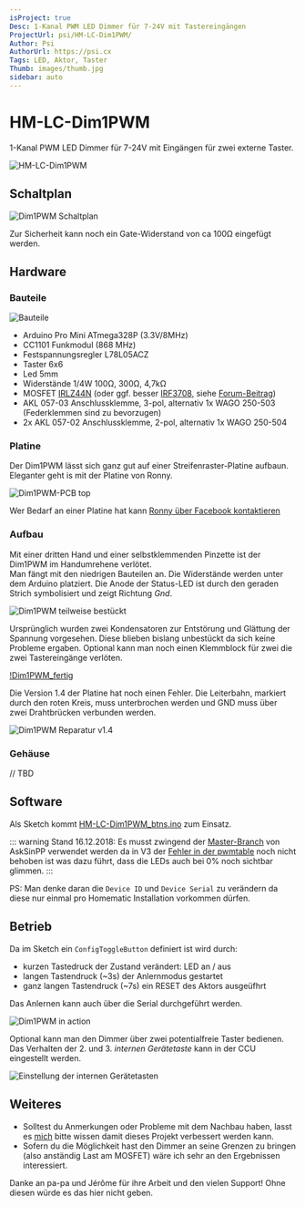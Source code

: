 ```yaml
---
isProject: true
Desc: 1-Kanal PWM LED Dimmer für 7-24V mit Tastereingängen
ProjectUrl: psi/HM-LC-Dim1PWM/
Author: Psi
AuthorUrl: https://psi.cx
Tags: LED, Aktor, Taster
Thumb: images/thumb.jpg
sidebar: auto
---
```


# HM-LC-Dim1PWM

1-Kanal PWM LED Dimmer für 7-24V mit Eingängen für zwei externe Taster.

![HM-LC-Dim1PWM](./images/Dim1PWM.jpg)


## Schaltplan

![Dim1PWM Schaltplan](./images/HM-LC-Dim1PWM.svg)

Zur Sicherheit kann noch ein Gate-Widerstand von ca 100Ω eingefügt werden.


## Hardware

### Bauteile

![Bauteile](./images/Dim1PWM_parts.jpg)

* Arduino Pro Mini ATmega328P (3.3V/8MHz)
* CC1101 Funkmodul (868 MHz)
* Festspannungsregler L78L05ACZ
* Taster 6x6
* Led 5mm
* Widerstände 1/4W 100Ω, 300Ω, 4,7kΩ
* MOSFET [IRLZ44N](http://www.irf.com/product-info/datasheets/data/irlz44n.pdf) (oder ggf. besser [IRF3708](http://www.irf.com/product-info/datasheets/data/irf3708.pdf), siehe [Forum-Beitrag](https://homematic-forum.de/forum/viewtopic.php?f=19&t=46999#p472462))
* AKL 057-03 Anschlussklemme, 3-pol, alternativ 1x WAGO 250-503 (Federklemmen sind zu bevorzugen)
* 2x AKL 057-02 Anschlussklemme, 2-pol, alternativ 1x WAGO 250-504

### Platine

Der Dim1PWM lässt sich ganz gut auf einer Streifenraster-Platine aufbaun.  
Eleganter geht is mit der Platine von Ronny.

![Dim1PWM-PCB top](./images/Dim1PWM_PCB-top.jpg)

Wer Bedarf an einer Platine hat kann [Ronny über Facebook kontaktieren](https://www.facebook.com/ronny.thomas.83)


### Aufbau

Mit einer dritten Hand und einer selbstklemmenden Pinzette ist der Dim1PWM im Handumrehene verlötet.  
Man fängt mit den niedrigen Bauteilen an. Die Widerstände werden unter dem Arduino platziert. Die Anode der Status-LED ist durch
den geraden Strich symbolisiert und zeigt Richtung _Gnd_.  

![Dim1PWM teilweise bestückt](./images/Dim1PWM_PCB_partly-equiped.jpg)

Ursprünglich wurden zwei Kondensatoren zur Entstörung und Glättung der Spannung vorgesehen. Diese blieben bislang
unbestückt da sich keine Probleme ergaben. Optional kann man noch einen Klemmblock für zwei die zwei Tastereingänge verlöten.

[!Dim1PWM_fertig](./images/Dim1PWM_finish-1.jpg)

Die Version 1.4 der Platine hat noch einen Fehler. Die Leiterbahn, markiert durch den roten Kreis, muss unterbrochen werden und GND muss über zwei Drahtbrücken verbunden werden.

![Dim1PWM Reparatur v1.4 ](./images/Dim1PWM_1.4-repair.jpg)

### Gehäuse

// TBD


## Software

Als Sketch kommt [HM-LC-Dim1PWM_btns.ino](https://github.com/jp112sdl/AskSinPPCollection/tree/master/Projekte/psi/HM-LC-Dim1PWM/HM-LC-Dim1PWM_btns.ino) zum Einsatz. 

::: warning
Stand 16.12.2018: Es musst zwingend der [Master-Branch](https://github.com/pa-pa/AskSinPP/archive/master.zip)
von AskSinPP verwendet werden da in V3 der
[Fehler in der pwmtable](https://github.com/pa-pa/AskSinPP/issues/80) noch nicht behoben ist was dazu führt,
dass die LEDs auch bei 0% noch sichtbar glimmen.
:::

PS: Man denke daran die `Device ID` und `Device Serial` zu verändern da diese nur einmal pro Homematic Installation vorkommen dürfen.


## Betrieb

Da im Sketch ein `ConfigToggleButton` definiert ist wird durch:

* kurzen Tastedruck der Zustand verändert: LED an / aus
* langen Tastendruck (~3s) der Anlernmodus gestartet
* ganz langen Tastendruck (~7s) ein RESET des Aktors ausgeüfhrt

Das Anlernen kann auch über die Serial durchgeführt werden.

![Dim1PWM in action](./images/Dim1PWM_finish-2.jpg)

Optional kann man den Dimmer über zwei potentialfreie Taster bedienen. 
Das Verhalten der 2. und 3. _internen Gerätetaste_ kann in der CCU eingestellt werden.  

![Einstellung der internen Gerätetasten](./images/interne-tasten-config.png)


## Weiteres

* Solltest du Anmerkungen oder Probleme mit dem Nachbau haben, lasst es [mich](mailto:asppc@psi.cx) bitte wissen damit dieses Projekt verbessert werden kann.
* Sofern du die Möglichkeit hast den Dimmer an seine Grenzen zu bringen (also anständig Last am MOSFET) wäre ich sehr an den Ergebnissen interessiert.

Danke an pa-pa und Jérôme für ihre Arbeit und den vielen Support! Ohne diesen würde es das hier nicht geben.
